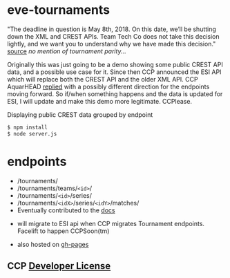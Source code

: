 # eve-tournaments

"The deadline in question is May 8th, 2018. On this date, we’ll be shutting down the XML and CREST APIs. Team Tech Co does not take this decision lightly, and we want you to understand why we have made this decision." [source](https://developers.eveonline.com/blog/article/important-information-on-the-future-of-the-eve-api) *no mention of tournament parity...*

Originally this was just going to be a demo showing some public CREST API data, and a possible use case for it. Since then CCP announced the ESI API which will replace both the CREST API and the older XML API. CCP AquarHEAD [replied](https://github.com/ccpgames/esi-issues/issues/296) with a possibly different direction for the endpoints moving forward. So if/when something happens and the data is updated for ESI, I will update and make this demo more legitimate. CCPlease.

Displaying public CREST data grouped by endpoint

```bash
$ npm install
$ node server.js
```

# endpoints
- /tournaments/
- /tournaments/teams/`<id>`/
- /tournaments/`<id>`/series/
- /tournaments/`<idX>`/series/`<idY>`/matches/
- Eventually contributed to the [docs](https://github.com/ccpgames/eveonline-third-party-documentation/blame/master/docs/crest/eve/eve_tournaments.md)

* will migrate to ESI api when CCP migrates Tournament endpoints. Facelift to happen CCPSoon(tm)

- also hosted on [gh-pages](https://jonobrien.io/evetournaments.com/tournaments.html)

## CCP [Developer License](https://developers.eveonline.com/resource/license-agreement)
